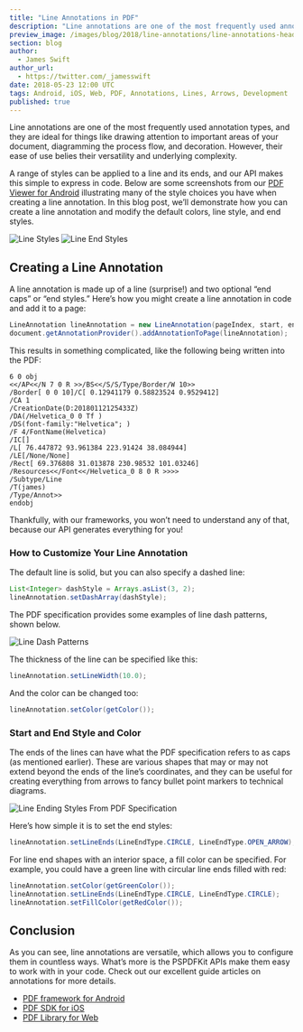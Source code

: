 ```yaml
---
title: "Line Annotations in PDF"
description: "Line annotations are one of the most frequently used annotation types, and they are ideal for things like drawing attention to important areas of your document, diagramming the process flow, and decoration."
preview_image: /images/blog/2018/line-annotations/line-annotations-header.png
section: blog
author:
  - James Swift
author_url:
  - https://twitter.com/_jamesswift
date: 2018-05-23 12:00 UTC
tags: Android, iOS, Web, PDF, Annotations, Lines, Arrows, Development
published: true
---
```


Line annotations are one of the most frequently used annotation types, and they are ideal for things like drawing attention to important areas of your document, diagramming the process flow, and decoration. However, their ease of use belies their versatility and underlying complexity. 

A range of styles can be applied to a line and its ends, and our API makes this simple to express in code. Below are some screenshots from our [PDF Viewer for Android](https://pdfviewer.io/) illustrating many of the style choices you have when creating a line annotation. In this blog post, we’ll demonstrate how you can create a line annotation and modify the default colors, line style, and end styles.

![Line Styles](/images/blog/2018/line-annotations/pdfviewer-line-styles.png)
![Line End Styles](/images/blog/2018/line-annotations/pdfviewer-line-end-styles.png)

## Creating a Line Annotation

A line annotation is made up of a line (surprise!) and two optional “end caps” or “end styles.” Here’s how you might create a line annotation in code and add it to a page:

```java
LineAnnotation lineAnnotation = new LineAnnotation(pageIndex, start, end);
document.getAnnotationProvider().addAnnotationToPage(lineAnnotation);
```

This results in something complicated, like the following being written into the PDF:

```
6 0 obj
<</AP<</N 7 0 R >>/BS<</S/S/Type/Border/W 10>>
/Border[ 0 0 10]/C[ 0.12941179 0.58823524 0.9529412]
/CA 1
/CreationDate(D:20180112125433Z)
/DA(/Helvetica_0 0 Tf )
/DS(font-family:"Helvetica"; )
/F 4/FontName(Helvetica)
/IC[]
/L[ 76.447872 93.961384 223.91424 38.084944]
/LE[/None/None]
/Rect[ 69.376808 31.013878 230.98532 101.03246]
/Resources<</Font<</Helvetica_0 8 0 R >>>>
/Subtype/Line
/T(james)
/Type/Annot>>
endobj
```

Thankfully, with our frameworks, you won’t need to understand any of that, because our API generates everything for you!

### How to Customize Your Line Annotation

The default line is solid, but you can also specify a dashed line:

```java
List<Integer> dashStyle = Arrays.asList(3, 2);
lineAnnotation.setDashArray(dashStyle);
```

The PDF specification provides some examples of line dash patterns, shown below.

![Line Dash Patterns](/images/blog/2018/line-annotations/line-dash-patterns.png)

The thickness of the line can be specified like this:

```java
lineAnnotation.setLineWidth(10.0);
```

And the color can be changed too:

```java
lineAnnotation.setColor(getColor());
```

### Start and End Style and Color

The ends of the lines can have what the PDF specification refers to as caps (as mentioned earlier). These are various shapes that may or may not extend beyond the ends of the line’s coordinates, and they can be useful for creating everything from arrows to fancy bullet point markers to technical diagrams.

![Line Ending Styles From PDF Specification](/images/blog/2018/line-annotations/line-ending-styles.png)

Here’s how simple it is to set the end styles:

```java
lineAnnotation.setLineEnds(LineEndType.CIRCLE, LineEndType.OPEN_ARROW);
```

For line end shapes with an interior space, a fill color can be specified. For example, you could have a green line with circular line ends filled with red:

```java
lineAnnotation.setColor(getGreenColor());
lineAnnotation.setLineEnds(LineEndType.CIRCLE, LineEndType.CIRCLE);
lineAnnotation.setFillColor(getRedColor());
```

## Conclusion

As you can see, line annotations are versatile, which allows you to configure them in countless ways. What’s more is the PSPDFKit APIs make them easy to work with in your code. Check out our excellent guide articles on annotations for more details.

* [PDF framework for Android](https://pspdfkit.com/guides/android/current/annotations/introduction-to-annotations/)
* [PDF SDK for iOS](https://pspdfkit.com/guides/ios/current/annotations/introduction-to-annotations/)
* [PDF Library for Web](https://pspdfkit.com/guides/web/current/annotations/introduction-to-annotations/)
